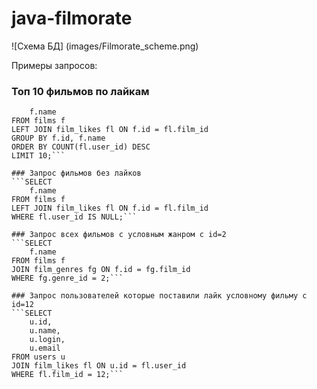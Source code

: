 # java-filmorate

![Схема БД] (images/Filmorate_scheme.png)

Примеры запросов:

### Топ 10 фильмов по лайкам
```SELECT 
    f.name
FROM films f
LEFT JOIN film_likes fl ON f.id = fl.film_id
GROUP BY f.id, f.name
ORDER BY COUNT(fl.user_id) DESC
LIMIT 10;```

### Запрос фильмов без лайков
```SELECT 
    f.name
FROM films f
LEFT JOIN film_likes fl ON f.id = fl.film_id
WHERE fl.user_id IS NULL;```

### Запрос всех фильмов с условным жанром с id=2
```SELECT 
    f.name
FROM films f
JOIN film_genres fg ON f.id = fg.film_id
WHERE fg.genre_id = 2;```

### Запрос пользователей которые поставили лайк условному фильму с id=12
```SELECT 
    u.id,
    u.name,
    u.login,
    u.email
FROM users u
JOIN film_likes fl ON u.id = fl.user_id
WHERE fl.film_id = 12;```